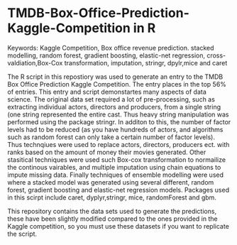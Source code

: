 # TMDB-Box-Office-Prediction-Kaggle-Competition in R

Keywords: Kaggle Competition, Box office revenue prediction. stacked modelling, random forest, gradient boosting, elastic-net regression, cross-valdiation,Box-Cox transformation, imputation, stringr, dpylr,mice and caret

The R script in this repostiory was used to generate an entry to the TMDB Box Office Prediction Kaggle Competition.
The entry places in the top 56% of entries. This entry and script demonstartes many aspects of data science. The original data set
required a lot of pre-processing, such as extracting individual actors, directors and producers, from a single string (one string represented the 
entire cast. Thus heavy string manipulation was performed using the package stringr. In additon to this, the number of factor levels had
to be reduced (as you have hundreds of actors, and algorithms such as random forest can only take a certain number of factor levels). Thus 
technqiues were used to replace actors, directors, producers ect. with ranks based on the amount of money their movies generated. Other stasitical 
techniques were used such Box-cox transformation to normailize the continous vairables, and multiple imputation using chain equations
to impute missing data. Finally techniques of ensemble modelling were used where a stacked model was generated using several different, random forest, 
gradient boosting and elastic-net regression models. Packages used in this scirpt include caret,  dyplyr,stringr, mice, randomForest and gbm.

This repository contains the data sets used to generate the predictions, these have been slightly modified compared to the ones provided in the Kaggle competition, so you must use these datasets if you want to replicate the script.
